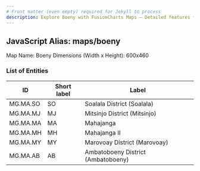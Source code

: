 ```yaml
---
# Front matter (even empty) required for Jekyll to process
description: Explore Boeny with FusionCharts Maps – Detailed features for seamless integration. Try now & enhance your data visualization today! 
---
```


## JavaScript Alias: maps/boeny

Map Name: Boeny
Dimensions (Width x Height): 600x460

### List of Entities

ID | Short label | Label
---|---|---|
MG.MA.SO|SO|Soalala District (Soalala)
MG.MA.MJ|MJ|Mitsinjo District (Mitsinjo)
MG.MA.MA|MA|Mahajanga
MG.MA.MH|MH|Mahajanga II
MG.MA.MY|MY|Marovoay District (Marovoay)
MG.MA.AB|AB|Ambatoboeny District (Ambatoboeny)
